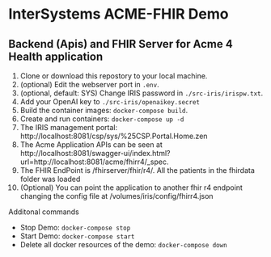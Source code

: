 # InterSystems ACME-FHIR Demo

##  Backend (Apis) and FHIR Server for Acme 4 Health application

1. Clone or download this repostory to your local machine.
2. (optional) Edit the webserver port in `.env`.
3. (optional, default: SYS) Change IRIS password in `./src-iris/irispw.txt`.
4. Add your OpenAI key to `./src-iris/openaikey.secret`
5. Build the container images: `docker-compose build`.
6. Create and run containers: `docker-compose up -d`
7. The IRIS management portal: http://localhost:8081/csp/sys/%25CSP.Portal.Home.zen
8. The Acme Application APIs can be seen at http://localhost:8081/swagger-ui/index.html?url=http://localhost:8081/acme/fhirr4/_spec.
9. The FHIR EndPoint is /fhirserver/fhir/r4/. All the patients in the fhirdata folder was loaded
10. (Optional) You can point the application to another fhir r4 endpoint changing the config file at 
 /volumes/iris/config/fhirr4.json

Additonal commands

- Stop Demo: `docker-compose stop`
- Start Demo: `docker-compose start`
- Delete all docker resources of the demo: `docker-compose down`